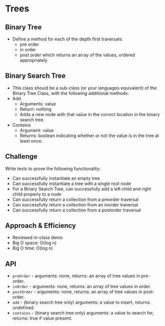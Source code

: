 # Trees

## Binary Tree

* Define a method for each of the depth first traversals:
  * pre order
  * in order
  * post order which returns an array of the values, ordered appropriately.

## Binary Search Tree

* This class should be a sub-class (or your languages equivalent) of the Binary Tree Class, with the following additional methods:
* Add
  * Arguments: value
  * Return: nothing
  * Adds a new node with that value in the correct location in the binary search tree.
* Contains
  * Argument: value
  * Returns: boolean indicating whether or not the value is in the tree at least once.

## Challenge

Write tests to prove the following functionality:

* Can successfully instantiate an empty tree
* Can successfully instantiate a tree with a single root node
* For a Binary Search Tree, can successfully add a left child and right child properly to a node
* Can successfully return a collection from a preorder traversal
* Can successfully return a collection from an inorder traversal
* Can successfully return a collection from a postorder traversal

## Approach & Efficiency

* Reviewed in-class demo
* Big O space: O(log n)
* Big O time: O(log n)

## API

* `preOrder` - arguments: none, returns: an array of tree values in pre-order.
* `inOrder` - arguments: none, returns: an array of tree values in order.
* `postOrder` - arguments: none, returns: an array of tree values in post-order.
* `add` - (binary search tree only) arguments: a value to insert, returns: undefined.
* `contains` - (binary search tree only) arguments: a value to search for, returns: true if value present.
